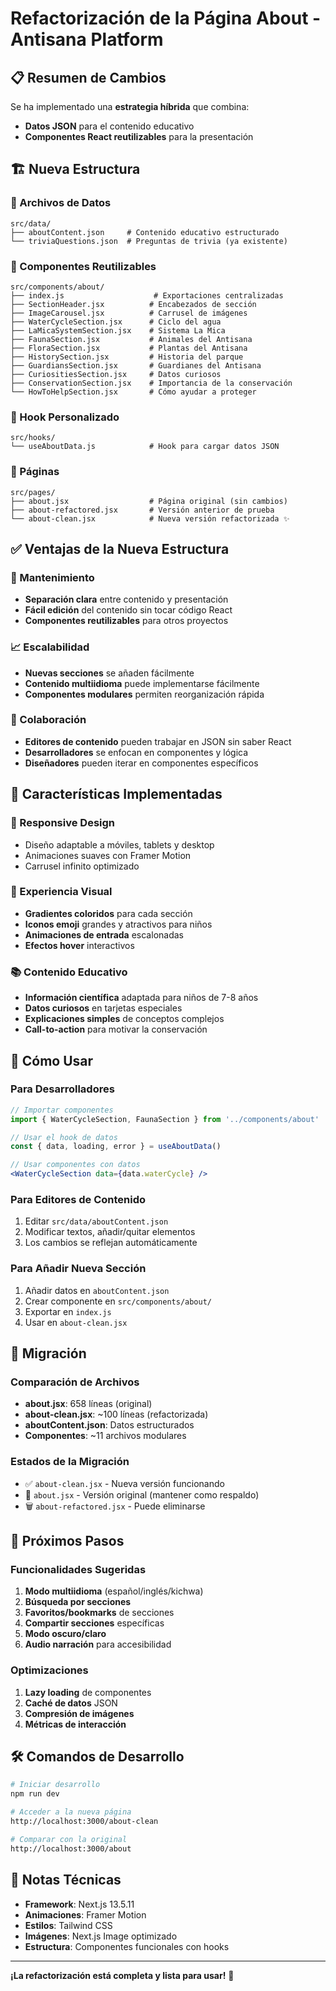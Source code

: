 # Refactorización de la Página About - Antisana Platform

## 📋 Resumen de Cambios

Se ha implementado una **estrategia híbrida** que combina:
- **Datos JSON** para el contenido educativo
- **Componentes React reutilizables** para la presentación

## 🏗️ Nueva Estructura

### 📁 Archivos de Datos
```
src/data/
├── aboutContent.json     # Contenido educativo estructurado
└── triviaQuestions.json  # Preguntas de trivia (ya existente)
```

### 🧩 Componentes Reutilizables
```
src/components/about/
├── index.js                    # Exportaciones centralizadas
├── SectionHeader.jsx          # Encabezados de sección
├── ImageCarousel.jsx          # Carrusel de imágenes
├── WaterCycleSection.jsx      # Ciclo del agua
├── LaMicaSystemSection.jsx    # Sistema La Mica
├── FaunaSection.jsx           # Animales del Antisana
├── FloraSection.jsx           # Plantas del Antisana
├── HistorySection.jsx         # Historia del parque
├── GuardiansSection.jsx       # Guardianes del Antisana
├── CuriositiesSection.jsx     # Datos curiosos
├── ConservationSection.jsx    # Importancia de la conservación
└── HowToHelpSection.jsx       # Cómo ayudar a proteger
```

### 🎣 Hook Personalizado
```
src/hooks/
└── useAboutData.js            # Hook para cargar datos JSON
```

### 📄 Páginas
```
src/pages/
├── about.jsx                  # Página original (sin cambios)
├── about-refactored.jsx       # Versión anterior de prueba
└── about-clean.jsx            # Nueva versión refactorizada ✨
```

## ✅ Ventajas de la Nueva Estructura

### 🔧 Mantenimiento
- **Separación clara** entre contenido y presentación
- **Fácil edición** del contenido sin tocar código React
- **Componentes reutilizables** para otros proyectos

### 📈 Escalabilidad
- **Nuevas secciones** se añaden fácilmente
- **Contenido multiidioma** puede implementarse fácilmente
- **Componentes modulares** permiten reorganización rápida

### 👥 Colaboración
- **Editores de contenido** pueden trabajar en JSON sin saber React
- **Desarrolladores** se enfocan en componentes y lógica
- **Diseñadores** pueden iterar en componentes específicos

## 🎯 Características Implementadas

### 📱 Responsive Design
- Diseño adaptable a móviles, tablets y desktop
- Animaciones suaves con Framer Motion
- Carrusel infinito optimizado

### 🎨 Experiencia Visual
- **Gradientes coloridos** para cada sección
- **Iconos emoji** grandes y atractivos para niños
- **Animaciones de entrada** escalonadas
- **Efectos hover** interactivos

### 📚 Contenido Educativo
- **Información científica** adaptada para niños de 7-8 años
- **Datos curiosos** en tarjetas especiales
- **Explicaciones simples** de conceptos complejos
- **Call-to-action** para motivar la conservación

## 🚀 Cómo Usar

### Para Desarrolladores
```jsx
// Importar componentes
import { WaterCycleSection, FaunaSection } from '../components/about'

// Usar el hook de datos
const { data, loading, error } = useAboutData()

// Usar componentes con datos
<WaterCycleSection data={data.waterCycle} />
```

### Para Editores de Contenido
1. Editar `src/data/aboutContent.json`
2. Modificar textos, añadir/quitar elementos
3. Los cambios se reflejan automáticamente

### Para Añadir Nueva Sección
1. Añadir datos en `aboutContent.json`
2. Crear componente en `src/components/about/`
3. Exportar en `index.js`
4. Usar en `about-clean.jsx`

## 🔄 Migración

### Comparación de Archivos
- **about.jsx**: 658 líneas (original)
- **about-clean.jsx**: ~100 líneas (refactorizada)
- **aboutContent.json**: Datos estructurados
- **Componentes**: ~11 archivos modulares

### Estados de la Migración
- ✅ `about-clean.jsx` - Nueva versión funcionando
- 🔄 `about.jsx` - Versión original (mantener como respaldo)
- 🗑️ `about-refactored.jsx` - Puede eliminarse

## 🌟 Próximos Pasos

### Funcionalidades Sugeridas
1. **Modo multiidioma** (español/inglés/kichwa)
2. **Búsqueda por secciones**
3. **Favoritos/bookmarks** de secciones
4. **Compartir secciones** específicas
5. **Modo oscuro/claro**
6. **Audio narración** para accesibilidad

### Optimizaciones
1. **Lazy loading** de componentes
2. **Caché de datos** JSON
3. **Compresión de imágenes**
4. **Métricas de interacción**

## 🛠️ Comandos de Desarrollo

```bash
# Iniciar desarrollo
npm run dev

# Acceder a la nueva página
http://localhost:3000/about-clean

# Comparar con la original
http://localhost:3000/about
```

## 📝 Notas Técnicas

- **Framework**: Next.js 13.5.11
- **Animaciones**: Framer Motion
- **Estilos**: Tailwind CSS
- **Imágenes**: Next.js Image optimizado
- **Estructura**: Componentes funcionales con hooks

---

**¡La refactorización está completa y lista para usar!** 🎉
